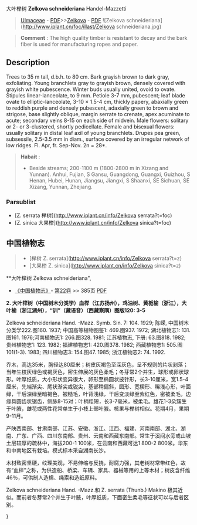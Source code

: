 大叶榉树 **Zelkova schneideriana** Handel-Mazzetti

> [Ulmaceae](http://www.iplant.cn/info/Ulmaceae?t=foc) - [PDF](http://www.iplant.cn/foc/pdf/Ulmaceae.pdf)>>[Zelkova](http://www.iplant.cn/info/Zelkova?t=foc) - [PDF](http://www.iplant.cn/foc/pdf/Zelkova.pdf)
![Zelkova schneideriana](http://www.iplant.cn/foc/illast/Zelkova schneideriana.jpg)


> **Comment** : 
> The high quality timber is resistant to decay and the bark fiber is used for manufacturing ropes and paper.

## Description

Trees to 35 m tall, d.b.h. to 80 cm. Bark grayish brown to dark gray, exfoliating. Young branchlets gray to grayish brown, densely covered with grayish white pubescence. Winter buds usually united, ovoid to ovate. Stipules linear-lanceolate, to 9 mm. Petiole 3-7 mm, pubescent; leaf blade ovate to elliptic-lanceolate, 3-10 × 1.5-4 cm, thickly papery, abaxially green to reddish purple and densely pubescent, adaxially green to brown and strigose, base slightly oblique, margin serrate to crenate, apex acuminate to acute; secondary veins 8-15 on each side of midvein. Male flowers: solitary or 2- or 3-clustered, shortly pedicellate. Female and bisexual flowers: usually solitary in distal leaf axil of young branchlets. Drupes pea green, subsessile, 2.5-3.5 mm in diam., surface covered by an irregular network of low ridges. Fl. Apr, fr. Sep-Nov. 2n = 28*.


> **Habait** : 
>* Beside streams; 200-1100 m (1800-2800 m in Xizang and Yunnan). Anhui, Fujian, S Gansu, Guangdong, Guangxi, Guizhou, S Henan, Hubei, Hunan, Jiangsu, Jiangxi, S Shaanxi, SE Sichuan, SE Xizang, Yunnan, Zhejiang.



### Parsublist

* [Z.  serrata  榉树](http://www.iplant.cn/info/Zelkova serrata?t=foc)
* [Z.  sinica  大果榉](http://www.iplant.cn/info/Zelkova sinica?t=foc)

## 中国植物志

> * [榉树  Z.  serrata](http://www.iplant.cn/info/Zelkova serrata?t=z)
> * [大果榉  Z.  sinica](http://www.iplant.cn/info/Zelkova sinica?t=z)


**大叶榉树 Zelkova schneideriana",



* [《中国植物志》](http://www.iplant.cn/frps)- [第22卷](http://www.iplant.cn/frps/vol/22) >> 385页 [PDF](http://www.iplant.cn/frps/pdf/22/385.pdf)


**2. 大叶榉树（中国树木分类学）血榉（江苏扬州），鸡油树、黄栀榆（浙江），大叶榆（浙江湖州），“训”（藏语音）（西藏察隅）图版120: 3-5**

Zelkova schneideriana Hand. -Mazz. Symb. Sin. 7: 104. 1929; 陈嵘, 中国树木分类学222.图160. 1937; 中国高等植物图鉴1: 469.图937. 1972; 湖北植物志1: 131.图161. 1976;河南植物志1: 266.图328. 1981; 江苏植物志, 下册: 63.图818. 1982; 贵州植物志1: 123. 1982; 福建植物志1: 420.图378. 1982; 西藏植物志1: 505.图101(1-3). 1983; 四川植物志3: 154.图47. 1985; 浙江植物志2: 74. 1992.

乔木，高达35米，胸径达80厘米；树皮灰褐色至深灰色，呈不规则的片状剥落；当年生枝灰绿色或褐灰色，密生伸展的灰色柔毛；冬芽常2个并生，球形或卵状球形。叶厚纸质，大小形状变异很大，卵形至椭圆状披针形，长3-10厘米，宽1.5-4厘米，先端渐尖、尾状渐尖或锐尖，基部稍偏斜，圆形、宽楔形、稀浅心形，叶面绿，干后深绿至暗褐色，被糙毛，叶背浅绿，干后变淡绿至紫红色，密被柔毛，边缘具圆齿状锯齿，侧脉8-15对；叶柄粗短，长3-7毫米，被柔毛。雄花1-3朵簇生于叶腋，雌花或两性花常单生于小枝上部叶腋。核果与榉树相似。花期4月，果期9-11月。

产陕西南部、甘肃南部、江苏、安徽、浙江、江西、福建、河南南部、湖北、湖南、广东、广西、四川东南部、贵州、云南和西藏东南部。常生于溪间水旁或山坡土层较厚的疏林中，海拔200-1 100米，在云南和西藏可达1 800-2 800米。华东和中南地区有栽培。模式标本采自湖南长沙。

木材致密坚硬，纹理美观，不易伸缩与反挠，耐腐力强，其老树材常带红色，故有“血榉”之称，为供造船、桥梁、车辆、家具、器械等用的上等木材；树皮含纤维46％，可供制人造棉、绳索和造纸原料。

Zelkova schneideriana Hand. -Mazz.和 Z. serrata (Thunb.) Makino 极其近似。而前者冬芽常2个并生于叶腋，叶厚纸质，下面密生柔毛等征状可以与后者区别。



}